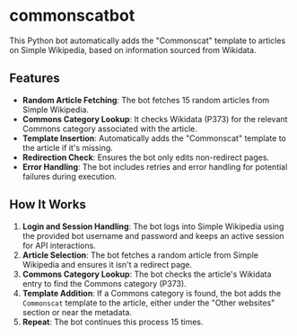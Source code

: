 # commonscatbot

This Python bot automatically adds the "Commonscat" template to articles on Simple Wikipedia, based on information sourced from Wikidata.

## Features

- **Random Article Fetching**: The bot fetches 15 random articles from Simple Wikipedia.
- **Commons Category Lookup**: It checks Wikidata (P373) for the relevant Commons category associated with the article.
- **Template Insertion**: Automatically adds the "Commonscat" template to the article if it's missing.
- **Redirection Check**: Ensures the bot only edits non-redirect pages.
- **Error Handling**: The bot includes retries and error handling for potential failures during execution.

## How It Works

1. **Login and Session Handling**: The bot logs into Simple Wikipedia using the provided bot username and password and keeps an active session for API interactions.
2. **Article Selection**: The bot fetches a random article from Simple Wikipedia and ensures it isn't a redirect page.
3. **Commons Category Lookup**: The bot checks the article's Wikidata entry to find the Commons category (P373).
4. **Template Addition**: If a Commons category is found, the bot adds the `Commonscat` template to the article, either under the "Other websites" section or near the metadata.
5. **Repeat**: The bot continues this process 15 times.

